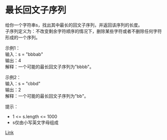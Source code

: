 <h1>最长回文子序列</h1>

给你一个字符串s，找出其中最长的回文子序列，并返回该序列的长度。</br>
子序列定义为：不改变剩余字符顺序的情况下，删除某些字符或者不删除任何字符形成的一个序列。</br>

示例1：</br>
输入：s = "bbbab"</br>
输出：4</br>
解释：一个可能的最长回文子序列为"bbbb"。</br>

示例2：</br>
输入：s = "cbbd"</br>
输出：2</br>
解释：一个可能的最长回文子序列为"bb"。</br>

提示：
- 1 <= s.length <= 1000
- s仅由小写英文字母组成

[Link](https://leetcode-cn.com/problems/longest-palindromic-subsequence)